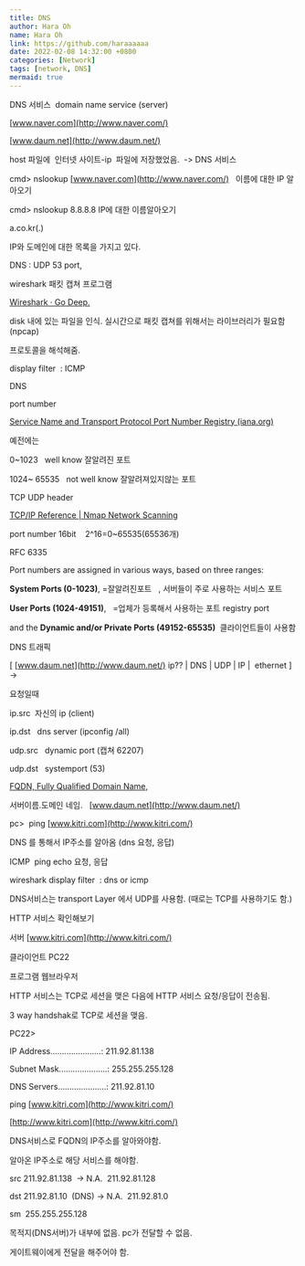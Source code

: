 ```yaml
---
title: DNS
author: Hara Oh
name: Hara Oh
link: https://github.com/haraaaaaa
date: 2022-02-08 14:32:00 +0800
categories: [Network]
tags: [network, DNS]
mermaid: true
---
```

DNS 서비스  domain name service (server)

[www.naver.com](http://www.naver.com/)

[www.daum.net](http://www.daum.net/)

host 파일에  인터넷 사이트-ip  파일에 저장했었음.  -> DNS 서비스

cmd> nslookup [www.naver.com](http://www.naver.com/)   	이름에 대한 IP 알아오기

cmd> nslookup 8.8.8.8		 IP에 대한 이름알아오기

a.co.kr(.)

IP와 도메인에 대한 목록을 가지고 있다.

DNS : UDP 53 port,

wireshark 패킷 캡쳐 프로그램

[Wireshark · Go Deep.](https://www.wireshark.org/#download)

disk 내에 있는 파일을 인식. 실시간으로 패킷 캡쳐를 위해서는 라이브러리가 필요함 (npcap)

프로토콜을 해석해줌.

display filter  : ICMP

DNS

port number

[Service Name and Transport Protocol Port Number Registry (iana.org)](https://www.iana.org/assignments/service-names-port-numbers/service-names-port-numbers.xhtml)

예전에는

0~1023   well know 잘알려진 포트

1024~ 65535   not well know 잘알려져있지않는 포트

TCP UDP header

[TCP/IP Reference | Nmap Network Scanning](https://nmap.org/book/tcpip-ref.html)

port number 16bit    2^16=0~65535(65536개)

RFC 6335

Port numbers are assigned in various ways, based on three ranges:

**System Ports (0-1023)**, 	=잘알려진포트   , 서버들이 주로 사용하는 서비스 포트

**User Ports (1024-49151)**,   =업체가 등록해서 사용하는 포트 registry port

and the **Dynamic and/or Private Ports (49152-65535)**  클라이언트들이 사용함

DNS 트래픽

[ [www.daum.net](http://www.daum.net/) ip?? | DNS | UDP | IP |  ethernet ] ->

요청일때

ip.src  자신의 ip (client)

ip.dst   dns server (ipconfig /all)

udp.src   dynamic port (캡쳐 62207)

udp.dst   systemport (53)

[FQDN, Fully Qualified Domain Name,](http://www.ktword.co.kr/test/view/view.php?nav=2&no=2705&sh=fqdn)

서버이름.도메인 네임.   [www.daum.net](http://www.daum.net/)

pc>  ping [www.kitri.com](http://www.kitri.com/)

DNS 를 통해서 IP주소를 알아옴 (dns 요청, 응답)

ICMP  ping echo 요청, 응답

wireshark display filter  : dns or icmp

DNS서비스는 transport Layer 에서 UDP를 사용함. (때로는 TCP를 사용하기도 함.)

HTTP 서비스 확인해보기

서버 [www.kitri.com](http://www.kitri.com/)

클라이언트 PC22

프로그램 웹브라우저

HTTP 서비스는 TCP로 세션을 맺은 다음에 HTTP 서비스 요청/응답이 전송됨.

3 way handshak로 TCP로 세션을 맺음.

PC22>

IP Address......................: 211.92.81.138

Subnet Mask.....................: 255.255.255.128

DNS Servers.....................: 211.92.81.10

ping [www.kitri.com](http://www.kitri.com/)

[http://www.kitri.com](http://www.kitri.com/)

DNS서비스로 FQDN의 IP주소를 알아와야함.

알아온 IP주소로 해당 서비스를 해야함.

src 211.92.81.138  	-> N.A.  211.92.81.128

dst 211.92.81.10  (DNS)	-> N.A.  211.92.81.0

sm  255.255.255.128

목적지(DNS서버)가 내부에 없음. pc가 전달할 수 없음.

게이트웨이에게 전달을 해주어야 함.